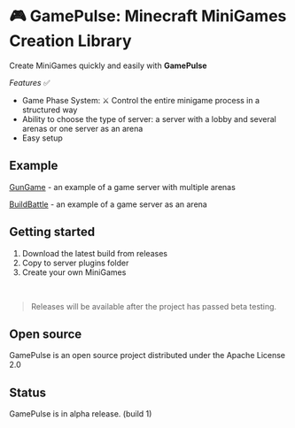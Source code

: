 # 🎮 GamePulse: Minecraft MiniGames Creation Library

Create MiniGames quickly and easily with **GamePulse**

*Features* ✅
* Game Phase System: ⚔ Control the entire minigame process in a structured way
* Ability to choose the type of server: a server with a lobby and several arenas or one server as an arena
* Easy setup

## Example
[GunGame](GunGame) - an example of a game server with multiple arenas

[BuildBattle](BuildBattle) - an example of a game server as an arena

## Getting started

1. Download the latest build from releases
2. Copy to server plugins folder
3. Create your own MiniGames

<br/>

> Releases will be available after the project has passed beta testing.

## Open source
 
GamePulse is an open source project distributed under the Apache License 2.0<br/>

## Status

GamePulse is in alpha release. (build 1)
